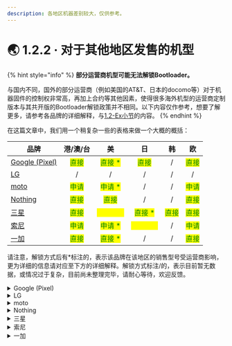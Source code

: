 ```yaml
---
description: 各地区机器差别较大，仅供参考。
---
```


# 🌏 1.2.2 · 对于其他地区发售的机型

{% hint style="info" %}
**部分运营商机型可能无法解锁Bootloader。**

与国内不同，国外的部分运营商（例如美国的AT\&T、日本的docomo等）对于机器固件的控制权非常高，再加上合约等其他因素，使得很多海外机型的运营商定制版本与其共开版的Bootloader解锁政策并不相同。以下内容仅作参考，想要了解更多，请参考各品牌的详细解释，与[1.2-Ex小节](verify\_devices.md)的内容。
{% endhint %}

在这篇文章中，我们用一个稍复杂一些的表格来做一个大概的概括：

| 品牌                                              |                 港/澳/台                |                     美                     |                     日                     |                   韩                  |                   欧                  |
| ----------------------------------------------- | :----------------------------------: | :---------------------------------------: | :---------------------------------------: | :----------------------------------: | :----------------------------------: |
| [Google (Pixel)](for\_global\_models.md#google) | <mark style="color:green;">直接</mark> |  <mark style="color:green;">直接 \*</mark>  |    <mark style="color:green;">直接</mark>   |                   /                  | <mark style="color:green;">直接</mark> |
| [LG](for\_global\_models.md#lg)                 |                   /                  |                     /                     |                     /                     |                   /                  |                   /                  |
| [moto](for\_global\_models.md#moto)             | <mark style="color:green;">申请</mark> |  <mark style="color:green;">申请 \*</mark>  |                     /                     |                   /                  | <mark style="color:green;">申请</mark> |
| [Nothing](for\_global\_models.md#nothing)       | <mark style="color:green;">直接</mark> |    <mark style="color:green;">直接</mark>   |                     /                     |                   /                  | <mark style="color:green;">直接</mark> |
| [三星](for\_global\_models.md#san-xing)           | <mark style="color:green;">直接</mark> | <mark style="color:yellow;">第三方 \*</mark> |  <mark style="color:green;">直接 \*</mark>  | <mark style="color:green;">直接</mark> | <mark style="color:green;">直接</mark> |
| [索尼](for\_global\_models.md#suo-ni)             | <mark style="color:green;">申请</mark> |  <mark style="color:green;">申请 \*</mark>  | <mark style="color:yellow;">第三方 \*</mark> |                   /                  | <mark style="color:green;">申请</mark> |
| [一加](for\_global\_models.md#undefined)          | <mark style="color:green;">直接</mark> |  <mark style="color:green;">直接 \*</mark>  |                     /                     |                   /                  | <mark style="color:green;">直接</mark> |

请注意，解锁方式后有\*标注的，表示该品牌在该地区的销售型号受运营商影响，更为详细的信息请对应至下方的详细解释。解锁方式标注/的，表示目前暂无数据，或情况过于复杂，目前尚未整理完毕，请耐心等待，欢迎反馈。

<details>

<summary>Google (Pixel)</summary>

**关于运营商的解释：**美版Pixel存在部分带**网络锁**的机器（又被称作“**adb解锁**”、“**OEM关**”等），无法通过正常渠道解开Bootloader锁（部分机器在原机主合约到期后即可正常解锁），对于此类机器的鉴别，请参考[1.2-Ex小节](verify\_devices.md)的内容。

对于没有网络锁的机器，若要继续，请直接移步[1.3.1小节](../ways\_to\_unlock/preparation.md)与[1.3.2小节](../ways\_to\_unlock/direct.md)，按照教程进行即可。

</details>

<details>

<summary>LG</summary>

**由于LG各机型可解锁情况较为复杂，且存在硬解等情况，教程仍在完善中。**目前唯一可以提供的信息是，LG已在2021.12.31关闭了官方的Bootloader解锁申请通道：

[LG Developer](https://developer.lge.com/resource/mobile/RetrieveBootloader.dev)

</details>

<details>

<summary>moto</summary>

**关于运营商的解释：**美版moto存在部分带**网络锁**的机器，无法通过正常渠道解开Bootloader锁（部分机器在原机主合约到期后即可正常解锁），对于此类机器的鉴别，请参考[1.2-Ex小节](verify\_devices.md)的内容。

对于没有网络锁的机器，若要继续，请直接移步[1.3.1小节](../ways\_to\_unlock/preparation.md)与[1.3.3小节](../ways\_to\_unlock/apply.md)，按照教程进行即可。

</details>

<details>

<summary>Nothing</summary>

若要继续，请直接移步[1.3.1小节](../ways\_to\_unlock/preparation.md)与[1.3.2小节](../ways\_to\_unlock/direct.md)，按照教程进行即可。

</details>

<details>

<summary>三星</summary>

**关于运营商的解释：**由于运营商及销售原因，即使没有运营商锁，部分美版三星机器也无法解开Bootloader，对于此类机器的鉴别，请参考[1.2-Ex小节](verify\_devices.md)的内容。

对于没有网络锁的机器，若要继续，请直接移步[1.3.1小节](../ways\_to\_unlock/preparation.md)与[1.3.2小节](../ways\_to\_unlock/direct.md)，按照教程进行即可。

</details>

<details>

<summary>索尼</summary>

**关于运营商的解释：**部分美版索尼机器由于运营商及销售原因，即使没有运营商锁，也无法解开Bootloader；而日版机器基本均为运营商定制机，绝大多数都需要通过第三方工具强制解锁。对于此类机器的鉴别，请参考[1.2-Ex小节](verify\_devices.md)的内容。

日版机器查看能否使用申请解锁的方法：

对于没有网络锁的机器，若要继续，请直接移步[1.3.1小节](../ways\_to\_unlock/preparation.md)与[1.3.3小节](../ways\_to\_unlock/apply.md)，按照教程进行即可。

</details>

<details>

<summary>一加</summary>

**关于运营商的解释：**美版一加存在部分带**网络锁**的机器，无法通过正常渠道解开Bootloader锁（部分机器在原机主合约到期后即可正常解锁），对于此类机器的鉴别，请参考[1.2-Ex小节](verify\_devices.md)的内容。

对于没有网络锁的机器，若要继续，请直接移步[1.3.1小节](../ways\_to\_unlock/preparation.md)与[1.3.2小节](../ways\_to\_unlock/direct.md)，按照教程进行即可。

</details>

